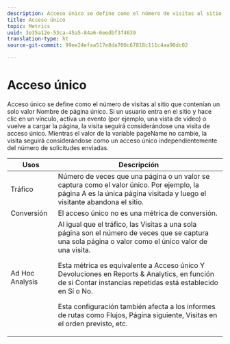 ```yaml
---
description: Acceso único se define como el número de visitas al sitio que contenían un solo valor Nombre de página único. Si un usuario entra en el sitio y hace clic en un vínculo, activa un evento (por ejemplo, una vista de vídeo) o vuelve a cargar la página, la visita seguirá considerándose una visita de acceso único. Mientras el valor de la variable pageName no cambie, la visita seguirá considerándose como un acceso único independientemente del número de solicitudes enviadas.
title: Acceso único
topic: Metrics
uuid: 3e35a12e-53ca-45a5-84a6-6eedbf3f4639
translation-type: ht
source-git-commit: 99ee24efaa517e8da700c67818c111c4aa90dc02

---
```



# Acceso único

Acceso único se define como el número de visitas al sitio que contenían un solo valor Nombre de página único. Si un usuario entra en el sitio y hace clic en un vínculo, activa un evento (por ejemplo, una vista de vídeo) o vuelve a cargar la página, la visita seguirá considerándose una visita de acceso único. Mientras el valor de la variable pageName no cambie, la visita seguirá considerándose como un acceso único independientemente del número de solicitudes enviadas.

<table id="table_00B26B47AA724D808F4C337750D7C9C7"> 
 <thead> 
  <tr> 
   <th colname="col1" class="entry"> Usos </th> 
   <th colname="col2" class="entry"> Descripción </th> 
  </tr> 
 </thead>
 <tbody> 
  <tr> 
   <td colname="col1"> Tráfico </td> 
   <td colname="col2"> Número de veces que una página o un valor se captura como el valor único. Por ejemplo, la página A es la única página visitada y luego el visitante abandona el sitio. </td> 
  </tr> 
  <tr> 
   <td colname="col1"> Conversión </td> 
   <td colname="col2"> El acceso único no es una métrica de conversión. </td> 
  </tr> 
  <tr> 
   <td colname="col1"> Ad Hoc Analysis </td> 
   <td colname="col2">Al igual que el tráfico, las <span class="wintitle">Visitas a una sola página</span> son el número de veces que se captura una sola página o valor como el único valor de una visita. <p>Esta métrica es equivalente a <span class="wintitle">Acceso único</span> Y <span class="wintitle">Devoluciones</span> en Reports &amp; Analytics, en función de si <span class="wintitle">Contar instancias repetidas</span> está establecido en Sí o No. </p> <p>Esta configuración también afecta a los informes de rutas como Flujos, Página siguiente, Visitas en el orden previsto, etc. </p> </td> 
  </tr> 
 </tbody> 
</table>

